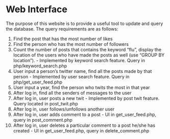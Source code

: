# Web Interface
The purpose of this website is to provide a useful tool to update and query the database.
The query requirements are as follows:

1. Find the post that has the most number of likes
2. Find the person who has the most number of followers
3. Count the number of posts that contains the keyword “flu”, display the location of the users who have made the posts as well (use “GROUP BY location”). - Implemented by keyword search feature. Query in php/keyword_search.php
4. User input a person’s twitter name, find all the posts made by that person - Implemented by user search feature. Query in php/get_user_feed.php
5. User input a year, find the person who twits the most in that year
6. After log in, find all the senders of messages to the user
7. After log in, user posts a new twit - Implemented by post twit feature. Query located in post_twit.php
8. After log in, user follows/unfollows another user
9. After log in, user adds comment to a post - UI in get_user_feed.php, query in post_comment.php
10. After log in, user deletes a particular comment to a post he/she has created - UI in get_user_feed.php, query in delete_comment.php
